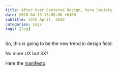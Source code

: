 ```yaml
---
title: After User Centered Design, here Society
date: 2020-04-13 13:05:00 +0100
subtitle: 13th April, 2020
categories: Logs
tags: [log]
---
```


So, this is going to be the new trend in design field.

No more UX but SX?

Here the [manifesto](https://societycentered.design/)